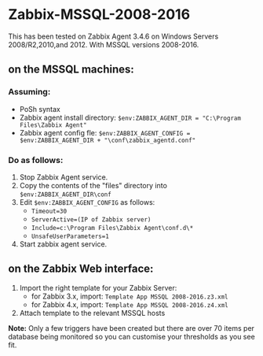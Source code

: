 # Zabbix-MSSQL-2008-2016

This has been tested on Zabbix Agent 3.4.6 on Windows Servers 2008/R2,2010,and 2012. With MSSQL versions 2008-2016.

## on the MSSQL machines:

### Assuming:

* PoSh syntax
* Zabbix agent install directory: `$env:ZABBIX_AGENT_DIR = "C:\Program Files\Zabbix Agent"`
* Zabbix agent config fle: `$env:ZABBIX_AGENT_CONFIG = $env:ZABBIX_AGENT_DIR + "\conf\zabbix_agentd.conf"`

### Do as follows:

1. Stop Zabbix Agent service.
1. Copy the contents of the "files" directory into `$env:ZABBIX_AGENT_DIR\conf`
1. Edit `$env:ZABBIX_AGENT_CONFIG` as follows:
    * `Timeout=30`
    * `ServerActive=(IP of Zabbix server)`
    * `Include=c:\Program Files\Zabbix Agent\conf.d\*`
    * `UnsafeUserParameters=1`
1. Start zabbix agent service.

## on the Zabbix Web interface:

1. Import the right template for your Zabbix Server:
    * for Zabbix 3.x, import: `Template App MSSQL 2008-2016.z3.xml`
    * for Zabbix 4.x, import: `Template App MSSQL 2008-2016.z4.xml`
1. Attach template to the relevant MSSQL hosts


**Note:** Only a few triggers have been created but there are over 70 items per database being monitored so you can customise your thresholds as you see fit.

